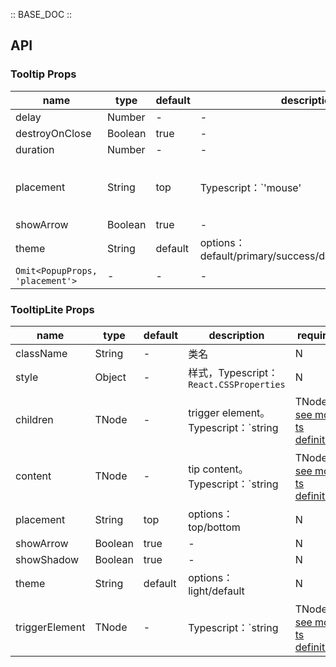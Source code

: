 :: BASE_DOC ::

## API
### Tooltip Props

name | type | default | description | required
-- | -- | -- | -- | --
delay | Number | - | \- | N
destroyOnClose | Boolean | true | \- | N
duration | Number | - | \- | N
placement | String | top | Typescript：`'mouse' | PopupPlacement`，[Popup API Documents](./popup?tab=api)。[see more ts definition](https://github.com/Tencent/tdesign-react/blob/develop/src/tooltip/type.ts) | N
showArrow | Boolean | true | \- | N
theme | String | default | options：default/primary/success/danger/warning/light | N
`Omit<PopupProps, 'placement'>` | \- | - | \- | N

### TooltipLite Props

name | type | default | description | required
-- | -- | -- | -- | --
className | String | - | 类名 | N
style | Object | - | 样式，Typescript：`React.CSSProperties` | N
children | TNode | - | trigger element。Typescript：`string | TNode`。[see more ts definition](https://github.com/Tencent/tdesign-react/blob/develop/src/common.ts) | N
content | TNode | - | tip content。Typescript：`string | TNode`。[see more ts definition](https://github.com/Tencent/tdesign-react/blob/develop/src/common.ts) | N
placement | String | top | options：top/bottom | N
showArrow | Boolean | true | \- | N
showShadow | Boolean | true | \- | N
theme | String | default | options：light/default | N
triggerElement | TNode | - | Typescript：`string | TNode`。[see more ts definition](https://github.com/Tencent/tdesign-react/blob/develop/src/common.ts) | N
